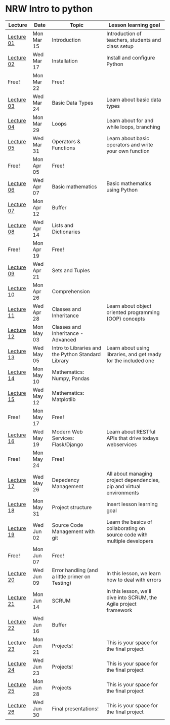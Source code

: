 # NRW Intro to python

| Lecture                 | Date       | Topic                              | Lesson learning goal                                                           |
| ----------------------- | ---------- | ---------------------------------- | ------------------------------------------------------------------------------ |
| [Lecture 01](lecture-01/)  | Mon Mar 15 | Introduction                      | Introduction of teachers, students and class setup |
| [Lecture 02](lecture-02/)  | Wed Mar 17 | Installation | Install and configure Python |
| Free!  | Mon Mar 22 | Free! |  |
| [Lecture 03](lecture-03/) | Wed Mar 24 | Basic Data Types | Learn about basic data types |
| [Lecture 04](lecture-04/) | Mon Mar 29 | Loops | Learn about for and while loops, branching |
| [Lecture 05](lecture-05/) | Wed Mar 31 | Operators & Functions | Learn about basic operators and write your own function |
| Free! | Mon Apr 05 | Free! |  |
| [Lecture 06](lecture-06/) | Wed Apr 07 | Basic mathematics | Basic mathematics using Python |
| [Lecture 07](lecture-07/) | Mon Apr 12  | Buffer |  |
| [Lecture 08](lecture-08/) | Wed Apr 14  | Lists and Dictionaries |  |
| Free! | Mon Apr 19  | Free! |  |
| [Lecture 09](lecture-09/) | Wed Apr 21 | Sets and Tuples |  |
| [Lecture 10](lecture-10/) | Mon Apr 26 | Comprehension |  |
| [Lecture 11](lecture-11/) | Wed Apr 28 |  Classes and Inheritance                       | Learn about object oriented programming (OOP) concepts                                                    |
| [Lecture 12](lecture-12/) | Mon May 03 |  Classes and Inheritance - Advanced                       |                                                     |
| [Lecture 13](lecture-13/) | Wed May 05 |  Intro to Libraries and the Python Standard Library                      | Learn about using libraries, and get ready for the included one                                                    |
| [Lecture 14](lecture-14/) | Mon May 10 |  Mathematics: Numpy, Pandas                       |                                                     |
| [Lecture 15](lecture-15/) | Wed May 12  |  Mathematics: Matplotlib                   |                                                |
| Free! | Mon May 17  |  Free!                      |    |
| [Lecture 16](lecture-16/) | Wed May 19 |  Modern Web Services: Flask/Django                      | Learn about RESTful APIs that drive todays webservices                                                    |
| Free! | Mon May 24 |  Free!                       |                                                     |
| [Lecture 17](lecture-17/) | Wed May 26 |  Depedency Management                       | All about managing project dependencies, pip and virtual environments                                               |
| [Lecture 18](lecture-18/) | Mon May 31 |  Project structure                       | Insert lesson learning goal                                                    |
| [Lecture 19](lecture-19/) | Wed Jun 02 |  Source Code Management with git                       |       Learn the basics of collaborating on source code with multiple developers                                |
| Free! | Mon Jun 07  |  Free!                       |                                                     |
| [Lecture 20](lecture-20/) | Wed Jun 09  | Error handling (and a little primer on Testing)                | In this lesson, we learn how to deal with errors                                              |
| [Lecture 21](lecture-21/) | Mon Jun 14 |  SCRUM                      | In this lesson, we'll dive into SCRUM, the Agile project framework                                                    |
| [Lecture 22](lecture-22/) | Wed Jun 16 | Buffer                       |                                                    |
| [Lecture 23](lecture-23/) | Mon Jun 21  |  Projects!                       | This is your space for the final project                                                    |
| [Lecture 24](lecture-24/) | Wed Jun 23  | Projects!                       | This is your space for the final project                                                   |
| [Lecture 25](lecture-25/) | Mon Jun 28 |  Projects                       | This is your space for the final project                                                   |
| [Lecture 26](lecture-26/) | Wed Jun 30 | Final presentations!                       | This is your space for the final project                                                   |
